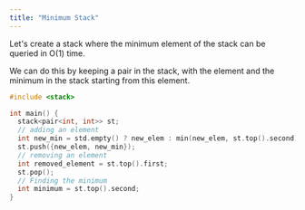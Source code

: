 ```yaml
---
title: "Minimum Stack"
---
```


Let\'s create a stack where the minimum element of the stack can be
queried in O(1) time.

We can do this by keeping a pair in the stack, with the element and the
minimum in the stack starting from this element.

```cpp
#include <stack>

int main() {
  stack<pair<int, int>> st;
  // adding an element
  int new_min = std.empty() ? new_elem : min(new_elem, st.top().second);
  st.push({new_elem, new_min});
  // removing an element
  int removed_element = st.top().first;
  st.pop();
  // Finding the minimum
  int minimum = st.top().second;
}
```
